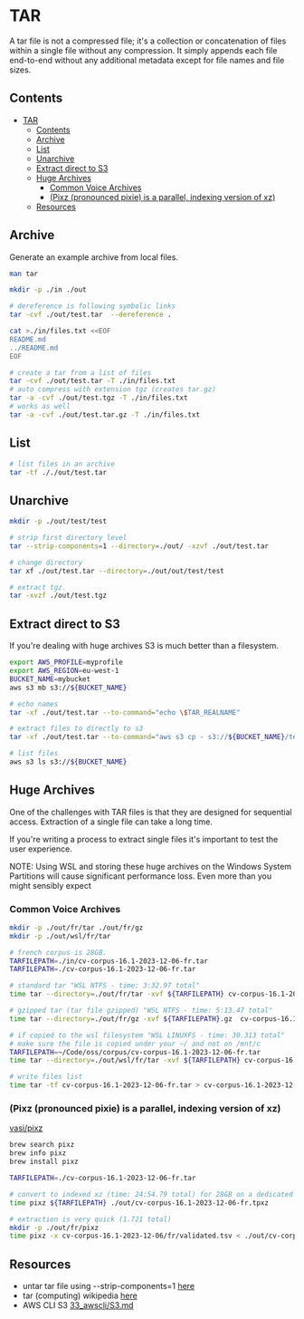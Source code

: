 # TAR

A tar file is not a compressed file; it's a collection or concatenation of files within a single file without any compression. It simply appends each file end-to-end without any additional metadata except for file names and file sizes.  

## Contents

- [TAR](#tar)
  - [Contents](#contents)
  - [Archive](#archive)
  - [List](#list)
  - [Unarchive](#unarchive)
  - [Extract direct to S3](#extract-direct-to-s3)
  - [Huge Archives](#huge-archives)
    - [Common Voice Archives](#common-voice-archives)
    - [(Pixz (pronounced pixie) is a parallel, indexing version of xz)](#pixz-pronounced-pixie-is-a-parallel-indexing-version-of-xz)
  - [Resources](#resources)

## Archive

Generate an example archive from local files.  

```sh
man tar 

mkdir -p ./in ./out

# dereference is following symbolic links
tar -cvf ./out/test.tar  --dereference .

cat >./in/files.txt <<EOF
README.md
../README.md
EOF

# create a tar from a list of files
tar -cvf ./out/test.tar -T ./in/files.txt
# auto compress with extension tgz (creates tar.gz)
tar -a -cvf ./out/test.tgz -T ./in/files.txt
# works as well
tar -a -cvf ./out/test.tar.gz -T ./in/files.txt
```

## List

```sh
# list files in an archive
tar -tf ././out/test.tar
```

## Unarchive

```sh
mkdir -p ./out/test/test

# strip first directory level 
tar --strip-components=1 --directory=./out/ -xzvf ./out/test.tar

# change directory
tar xf ./out/test.tar --directory=./out/out/test/test

# extract tgz.
tar -xvzf ./out/test.tgz
```

## Extract direct to S3

If you're dealing with huge archives S3 is much better than a filesystem.  

```sh
export AWS_PROFILE=myprofile
export AWS_REGION=eu-west-1
BUCKET_NAME=mybucket
aws s3 mb s3://${BUCKET_NAME}

# echo names
tar -xf ./out/test.tar --to-command="echo \$TAR_REALNAME" 

# extract files to directly to s3
tar -xf ./out/test.tar --to-command="aws s3 cp - s3://${BUCKET_NAME}/test/\$TAR_REALNAME" 

# list files
aws s3 ls s3://${BUCKET_NAME}
```

## Huge Archives

One of the challenges with TAR files is that they are designed for sequential access. Extraction of a single file can take a long time.  

If you're writing a process to extract single files it's important to test the user experience.  

NOTE: Using WSL and storing these huge archives on the Windows System Partitions will cause significant performance loss. Even more than you might sensibly expect  

### Common Voice Archives

```sh
mkdir -p ./out/fr/tar ./out/fr/gz
mkdir -p ./out/wsl/fr/tar 

# french corpus is 28GB.
TARFILEPATH=./in/cv-corpus-16.1-2023-12-06-fr.tar
TARFILEPATH=./cv-corpus-16.1-2023-12-06-fr.tar

# standard tar "WSL NTFS - time: 3:32.97 total"
time tar --directory=./out/fr/tar -xvf ${TARFILEPATH} cv-corpus-16.1-2023-12-06/fr/validated.tsv

# gzipped tar (tar file gzipped) "WSL NTFS - time: 5:13.47 total"
time tar --directory=./out/fr/gz -xvf ${TARFILEPATH}.gz  cv-corpus-16.1-2023-12-06/fr/validated.tsv

# if copied to the wsl filesystem "WSL LINUXFS - time: 30.313 total"
# make sure the file is copied under your ~/ and not on /mnt/c
TARFILEPATH=~/Code/oss/corpus/cv-corpus-16.1-2023-12-06-fr.tar
time tar --directory=./out/wsl/fr/tar -xvf ${TARFILEPATH} cv-corpus-16.1-2023-12-06/fr/validated.tsv

# write files list
time tar -tf cv-corpus-16.1-2023-12-06-fr.tar > cv-corpus-16.1-2023-12-06-fr.tar.files.txt
```

### (Pixz (pronounced pixie) is a parallel, indexing version of xz)

[vasi/pixz](https://github.com/vasi/pixz)

```sh
brew search pixz
brew info pixz
brew install pixz

TARFILEPATH=./cv-corpus-16.1-2023-12-06-fr.tar

# convert to indexed xz (time: 24:54.79 total) for 28GB on a dedicated linux box
time pixz ${TARFILEPATH} ./out/cv-corpus-16.1-2023-12-06-fr.tpxz

# extraction is very quick (1.721 total)
mkdir -p ./out/fr/pixz
time pixz -x cv-corpus-16.1-2023-12-06/fr/validated.tsv < ./out/cv-corpus-16.1-2023-12-06-fr.tpxz > ./out/fr/pixz/validated.tsv
```

## Resources

* untar tar file using --strip-components=1 [here](https://stackoverflow.com/questions/41243174/untar-tar-file-using-strip-components-1)
* tar (computing) wikipedia [here](https://en.wikipedia.org/wiki/Tar_(computing))  
* AWS CLI S3 [33_awscli/S3.md](../33_awscli/S3.md)  
